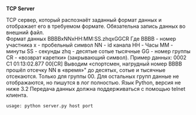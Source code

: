 **TCP Server**

TCP сервер, который распознаёт заданный формат данных и отображает его в требуемом формате. 
Обязательна запись данных во внешний файл.  
Формат данных BBBBxNNxHH:MM:SS.zhqxGGCR Где BBBB - номер участника x - пробельный символ NN - id канала HH - Часы MM - минуты SS - секунды zhq - десятые сотые тысячные GG - номер группы CR - «возврат каретки» (закрывающий символ). 
Пример данных: 0002 C1 01:13:02.877 00[CR] 
Выводим «спортсмен, нагрудный номер BBBB прошёл отсечку NN в «время»" до десятых, сотые и тысячные отсекаются. Только для группы 00. Для остальных групп данные не отображаются, но пишутся в лог полностью. 
Язык Python, версия не ниже 3.2 
Передача данных должна поддерживаться с помощью telnet клиента.

`usage: python server.py host port`
